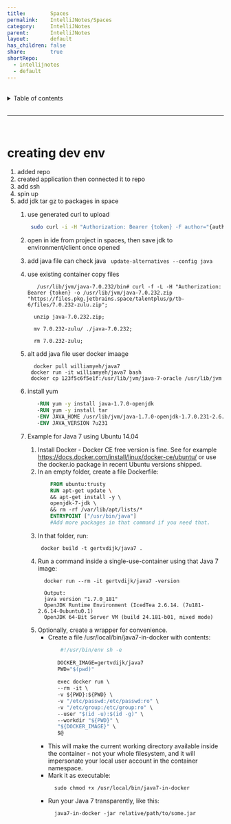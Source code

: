 ```yaml
---
title:        Spaces    
permalink:    IntelliJNotes/Spaces    
category:     IntelliJNotes    
parent:       IntelliJNotes    
layout:       default    
has_children: false    
share:        true    
shortRepo:    
  - intellijnotes    
  - default    
---
```

    
    
<br/>    
    
<details markdown="block">    
<summary>    
Table of contents    
</summary>    
{: .text-delta }    
1. TOC    
{:toc}    
</details>    
    
<br/>    
    
***    
    
<br/>    
    
# creating dev env    
    
1. added repo    
2. created application then connected it to repo    
3. add ssh    
4. spin up    
5. add jdk tar gz to packages in space    
    1. use generated curl to upload    
       ```bash    
        sudo curl -i -H "Authorization: Bearer {token} -F author="{author}" -F description="jdk7Gzip" -F file=@"/Users/bpaxton/Downloads/depend.tar.gz" https://files.pkg.jetbrains.space/talentplus/p/tb-6/files/    
       ```    
    2. open in ide from project in spaces, then save jdk to environment/client once opened    
    3. add java file can check java ` update-alternatives --config java`    
    4. use existing container copy files    
        ```shell    
           /usr/lib/jvm/java-7.0.232/bin# curl -f -L -H "Authorization: Bearer {token} -o /usr/lib/jvm/java-7.0.232.zip "https://files.pkg.jetbrains.space/talentplus/p/tb-6/files/7.0.232-zulu.zip";     
        ```    
    
        ```shell    
          unzip java-7.0.232.zip;    
        ```    
    
        ```shell    
          mv 7.0.232-zulu/ ./java-7.0.232;    
        ```    
    
        ```shell    
          rm 7.0.232-zulu;     
        ```    
    5. alt add java file user docker imaage    
        ```shell    
          docker pull williamyeh/java7    
         docker run -it williamyeh/java7 bash    
         docker cp 123f5c6f5e1f:/usr/lib/jvm/java-7-oracle /usr/lib/jvm    
       ```    
    6. install yum    
          ```dockerfile    
             -RUN yum -y install java-1.7.0-openjdk    
             -RUN yum -y install tar    
             -ENV JAVA_HOME /usr/lib/jvm/java-1.7.0-openjdk-1.7.0.231-2.6.19.1.amzn2.0.1.x86_64/jre    
             -ENV JAVA_VERSION 7u231    
          ```    
    7. Example for Java 7 using Ubuntu 14.04    
        1. Install Docker - Docker CE free version is fine. See for example https://docs.docker.com/install/linux/docker-ce/ubuntu/ or use the docker.io package in recent Ubuntu versions shipped.    
        2. In an empty folder, create a file Dockerfile:    
            ```dockerfile    
                FROM ubuntu:trusty    
                RUN apt-get update \    
                && apt-get install -y \    
                openjdk-7-jdk \    
                && rm -rf /var/lib/apt/lists/*    
                ENTRYPOINT ["/usr/bin/java"]    
                #Add more packages in that command if you need that.    
            ```    
        3. In that folder, run:    
            ```shell    
             docker build -t gertvdijk/java7 .    
            ```    
        4. Run a command inside a single-use-container using that Java 7 image:    
            ```shell    
              docker run --rm -it gertvdijk/java7 -version    
            ```    
            ```shell    
              Output:    
              java version "1.7.0_181"    
              OpenJDK Runtime Environment (IcedTea 2.6.14. (7u181-2.6.14-0ubuntu0.1)    
              OpenJDK 64-Bit Server VM (build 24.181-b01, mixed mode)    
            ```    
        5. Optionally, create a wrapper for convenience.    
            - Create a file /usr/local/bin/java7-in-docker with contents:    
              ```dockerfile    
                  #!/usr/bin/env sh -e    
                                 
                 DOCKER_IMAGE=gertvdijk/java7    
                 PWD="$(pwd)"    
                                 
                 exec docker run \    
                 --rm -it \    
                 -v ${PWD}:${PWD} \    
                 -v "/etc/passwd:/etc/passwd:ro" \    
                 -v "/etc/group:/etc/group:ro" \    
                 --user "$(id -u):$(id -g)" \    
                 --workdir "${PWD}" \    
                 "${DOCKER_IMAGE}" \    
                 $@    
               ```    
            - This will make the current working directory available inside the container - not your whole filesystem, and it will impersonate your local user account in the container namespace.    
            - Mark it as executable:    
              ```shell    
                sudo chmod +x /usr/local/bin/java7-in-docker    
              ```    
            - Run your Java 7 transparently, like this:    
              ```shell    
                java7-in-docker -jar relative/path/to/some.jar    
              ```